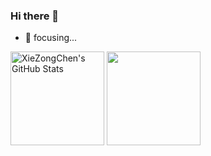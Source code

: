 ### Hi there 👋
- 🔭 focusing...
<!-- - 🌱 I’m currently learning vuejs
- 👯 I’m looking to collaborate on ...
- 🤔 I’m looking for help with ...
- 💬 Ask me about ...
- 📫 How to reach me: ...
- 😄 Pronouns: ...
- ⚡ Fun fact: ... -->
<div>
  <img height="150em" src="https://github-readme-stats.vercel.app/api?username=Talljack&show_icons=true&layout=compact&hide=stars&count_private=true" alt="XieZongChen's GitHub Stats"/>
  <img height="150em" src="https://github-readme-stats.vercel.app/api/top-langs/?username=Talljack&layout=compact&count_private=true&hide=html" />
</div>


